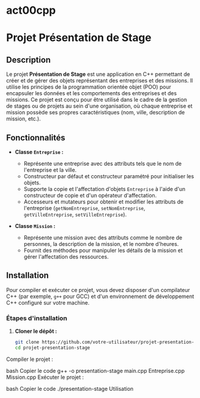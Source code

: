 # act00cpp

# Projet Présentation de Stage

## Description

Le projet **Présentation de Stage** est une application en C++ permettant de créer et de gérer des objets représentant des entreprises et des missions. Il utilise les principes de la programmation orientée objet (POO) pour encapsuler les données et les comportements des entreprises et des missions. Ce projet est conçu pour être utilisé dans le cadre de la gestion de stages ou de projets au sein d'une organisation, où chaque entreprise et mission possède ses propres caractéristiques (nom, ville, description de mission, etc.).

## Fonctionnalités

- **Classe `Entreprise` :**
  - Représente une entreprise avec des attributs tels que le nom de l'entreprise et la ville.
  - Constructeur par défaut et constructeur paramétré pour initialiser les objets.
  - Supporte la copie et l'affectation d'objets `Entreprise` à l'aide d'un constructeur de copie et d'un opérateur d'affectation.
  - Accesseurs et mutateurs pour obtenir et modifier les attributs de l'entreprise (`getNomEntreprise`, `setNomEntreprise`, `getVilleEntreprise`, `setVilleEntreprise`).

- **Classe `Mission` :**
  - Représente une mission avec des attributs comme le nombre de personnes, la description de la mission, et le nombre d'heures.
  - Fournit des méthodes pour manipuler les détails de la mission et gérer l'affectation des ressources.

## Installation

Pour compiler et exécuter ce projet, vous devez disposer d'un compilateur C++ (par exemple, `g++` pour GCC) et d'un environnement de développement C++ configuré sur votre machine.

### Étapes d'installation

1. **Cloner le dépôt :**
   ```bash
   git clone https://github.com/votre-utilisateur/projet-presentation-stage.git
   cd projet-presentation-stage
Compiler le projet :

bash
Copier le code
g++ -o presentation-stage main.cpp Entreprise.cpp Mission.cpp
Exécuter le projet :

bash
Copier le code
./presentation-stage
Utilisation
